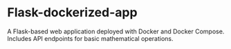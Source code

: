 # Flask-dockerized-app
A Flask-based web application deployed with Docker and Docker Compose. Includes API endpoints for basic mathematical operations.
